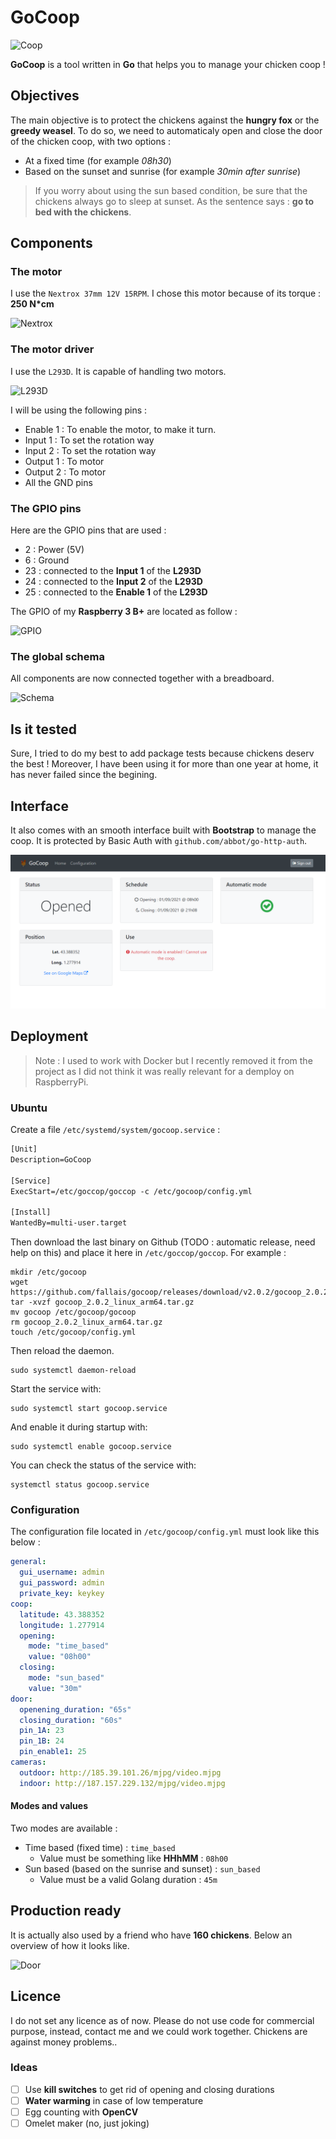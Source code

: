 # GoCoop

![Coop](https://github.com/fallais/gocoop/blob/master/assets/coop.png)

**GoCoop** is a tool written in **Go** that helps you to manage your chicken coop !

## Objectives

The main objective is to protect the chickens against the **hungry fox** or the **greedy weasel**. To do so, we need to automaticaly open and close the door of the chicken coop, with two options :

- At a fixed time (for example *08h30*)
- Based on the sunset and sunrise (for example *30min after sunrise*)

> If you worry about using the sun based condition, be sure that the chickens always go to sleep at sunset. As the sentence says : **go to bed with the chickens**.

## Components

### The motor

I use the `Nextrox 37mm 12V 15RPM`. I chose this motor because of its torque : **250 N*cm**

![Nextrox](https://github.com/fallais/gocoop/blob/master/assets/nextrox.jpg)

### The motor driver

I use the `L293D`. It is capable of handling two motors.

![L293D](https://github.com/fallais/gocoop/blob/master/assets/L293D.jpg)

I will be using the following pins :

- Enable 1 : To enable the motor, to make it turn.
- Input 1 : To set the rotation way
- Input 2 : To set the rotation way
- Output 1 : To motor
- Output 2 : To motor
- All the GND pins

### The GPIO pins

Here are the GPIO pins that are used :

- 2 : Power (5V)
- 6 : Ground
- 23 : connected to the **Input 1** of the **L293D**
- 24 : connected to the **Input 2** of the **L293D**
- 25 : connected to the **Enable 1** of the **L293D**

The GPIO of my **Raspberry 3 B+** are located as follow :

![GPIO](https://github.com/fallais/gocoop/blob/master/assets/gpios.png)

### The global schema

All components are now connected together with a breadboard.

![Schema](https://github.com/fallais/gocoop/blob/master/assets/schema.png)

## Is it tested

Sure, I tried to do my best to add package tests because chickens deserv the best ! Moreover, I have been using it for more than one year at home, it has never failed since the begining.

## Interface

It also comes with an smooth interface built with **Bootstrap** to manage the coop. It is protected by Basic Auth with `github.com/abbot/go-http-auth`.

![dashboard](https://github.com/fallais/gocoop/blob/master/assets/dashboard.png)


## Deployment

> Note : I used to work with Docker but I recently removed it from the project as I did not think it was really relevant for a demploy on RaspberryPi.

### Ubuntu

Create a file `/etc/systemd/system/gocoop.service` :

```txt
[Unit]
Description=GoCoop

[Service]
ExecStart=/etc/goccop/goccop -c /etc/gocoop/config.yml

[Install]
WantedBy=multi-user.target
```

Then download the last binary on Github (TODO : automatic release, need help on this) and place it here in `/etc/goccop/goccop`. For example :

```
mkdir /etc/gocoop
wget https://github.com/fallais/gocoop/releases/download/v2.0.2/gocoop_2.0.2_linux_arm64.tar.gz
tar -xvzf gocoop_2.0.2_linux_arm64.tar.gz
mv gocoop /etc/gocoop/gocoop
rm gocoop_2.0.2_linux_arm64.tar.gz
touch /etc/gocoop/config.yml
```

Then reload the daemon.

```
sudo systemctl daemon-reload
```

Start the service with:

```
sudo systemctl start gocoop.service
```

And enable it during startup with:

```
sudo systemctl enable gocoop.service
```

You can check the status of the service with:

```
systemctl status gocoop.service
```

### Configuration

The configuration file located in `/etc/gocoop/config.yml` must look like this below :

```yaml
general:
  gui_username: admin
  gui_password: admin
  private_key: keykey
coop:
  latitude: 43.388352
  longitude: 1.277914
  opening:
    mode: "time_based"
    value: "08h00"
  closing:
    mode: "sun_based"
    value: "30m"
door:
  openening_duration: "65s"
  closing_duration: "60s"
  pin_1A: 23
  pin_1B: 24
  pin_enable1: 25
cameras:
  outdoor: http://185.39.101.26/mjpg/video.mjpg
  indoor: http://187.157.229.132/mjpg/video.mjpg
```

#### Modes and values

Two modes are available :

- Time based (fixed time) : `time_based`
  - Value must be something like **HHhMM** : `08h00`
- Sun based (based on the sunrise and sunset) : `sun_based`
  - Value must be a valid Golang duration : `45m`

## Production ready

It is actually also used by a friend who have **160 chickens**. Below an overview of how it looks like.

![Door](https://github.com/fallais/gocoop/blob/master/assets/door.jpg)

## Licence

I do not set any licence as of now. Please do not use code for commercial purpose, instead, contact me and we could work together. Chickens are against money problems..

### Ideas

- [ ] Use **kill switches** to get rid of opening and closing durations
- [ ] **Water warming** in case of low temperature
- [ ] Egg counting with **OpenCV**
- [ ] Omelet maker (no, just joking)
